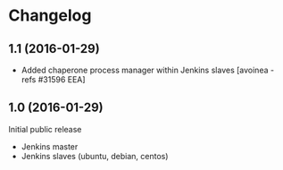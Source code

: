 # Changelog


## 1.1 (2016-01-29)

- Added chaperone process manager within Jenkins slaves
  [avoinea - refs #31596 EEA]


## 1.0 (2016-01-29)


Initial public release

- Jenkins master
- Jenkins slaves (ubuntu, debian, centos)
